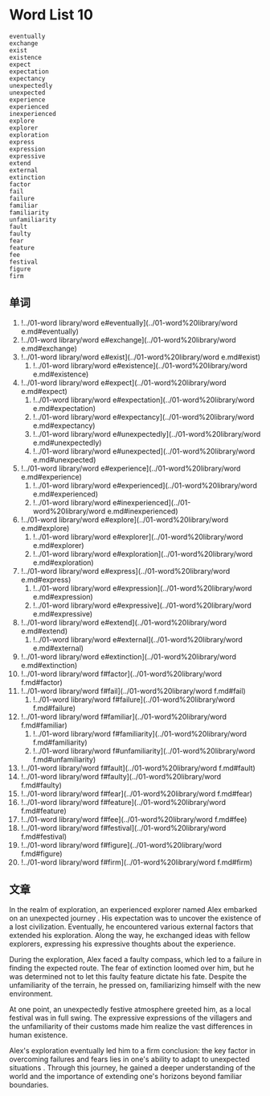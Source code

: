 # Word List 10

	eventually
	exchange
	exist
	existence
	expect
	expectation
	expectancy
	unexpectedly
	unexpected
	experience
	experienced
	inexperienced
	explore
	explorer
	exploration
	express
	expression
	expressive
	extend
	external
	extinction
	factor
	fail
	failure
	familiar
	familiarity
	unfamiliarity
	fault
	faulty
	fear
	feature
	fee
	festival
	figure
	firm

## 单词
1. !../01-word library/word e#eventually](../01-word%20library/word e.md#eventually)
2. !../01-word library/word e#exchange](../01-word%20library/word e.md#exchange)
3. !../01-word library/word e#exist](../01-word%20library/word e.md#exist)
	1. !../01-word library/word e#existence](../01-word%20library/word e.md#existence)
4. !../01-word library/word e#expect](../01-word%20library/word e.md#expect)
	1. !../01-word library/word e#expectation](../01-word%20library/word e.md#expectation)
	2. !../01-word library/word e#expectancy](../01-word%20library/word e.md#expectancy)
	3. !../01-word library/word e#unexpectedly](../01-word%20library/word e.md#unexpectedly)
	4. !../01-word library/word e#unexpected](../01-word%20library/word e.md#unexpected)
5. !../01-word library/word e#experience](../01-word%20library/word e.md#experience)
	1. !../01-word library/word e#experienced](../01-word%20library/word e.md#experienced)
	2. !../01-word library/word e#inexperienced](../01-word%20library/word e.md#inexperienced)
6. !../01-word library/word e#explore](../01-word%20library/word e.md#explore)
	1. !../01-word library/word e#explorer](../01-word%20library/word e.md#explorer)
	2. !../01-word library/word e#exploration](../01-word%20library/word e.md#exploration)
7. !../01-word library/word e#express](../01-word%20library/word e.md#express)
	1. !../01-word library/word e#expression](../01-word%20library/word e.md#expression)
	2. !../01-word library/word e#expressive](../01-word%20library/word e.md#expressive)
8. !../01-word library/word e#extend](../01-word%20library/word e.md#extend)
	1. !../01-word library/word e#external](../01-word%20library/word e.md#external)
9. !../01-word library/word e#extinction](../01-word%20library/word e.md#extinction)
10. !../01-word library/word f#factor](../01-word%20library/word f.md#factor)
11. !../01-word library/word f#fail](../01-word%20library/word f.md#fail)
	1. !../01-word library/word f#failure](../01-word%20library/word f.md#failure)
12. !../01-word library/word f#familiar](../01-word%20library/word f.md#familiar)
	1. !../01-word library/word f#familiarity](../01-word%20library/word f.md#familiarity)
	2. !../01-word library/word f#unfamiliarity](../01-word%20library/word f.md#unfamiliarity)
13. !../01-word library/word f#fault](../01-word%20library/word f.md#fault)
14. !../01-word library/word f#faulty](../01-word%20library/word f.md#faulty)
15. !../01-word library/word f#fear](../01-word%20library/word f.md#fear)
16. !../01-word library/word f#feature](../01-word%20library/word f.md#feature)
17. !../01-word library/word f#fee](../01-word%20library/word f.md#fee)
18. !../01-word library/word f#festival](../01-word%20library/word f.md#festival)
19. !../01-word library/word f#figure](../01-word%20library/word f.md#figure)
20. !../01-word library/word f#firm](../01-word%20library/word f.md#firm)

## 文章

In the realm of exploration, an experienced explorer named Alex embarked on an unexpected journey . His expectation was to uncover the existence of a lost civilization. Eventually, he encountered various external factors that extended his exploration. Along the way, he exchanged ideas with fellow explorers, expressing his expressive thoughts about the experience.

During the exploration, Alex faced a faulty compass, which led to a failure in finding the expected route. The fear of extinction loomed over him, but he was determined not to let this faulty feature dictate his fate. Despite the unfamiliarity of the terrain, he pressed on, familiarizing himself with the new environment.

At one point, an unexpectedly festive atmosphere greeted him, as a local festival was in full swing. The expressive expressions of the villagers and the unfamiliarity of their customs made him realize the vast differences in human existence.

Alex's exploration eventually led him to a firm conclusion: the key factor in overcoming failures and fears lies in one's ability to adapt to unexpected situations . Through this journey, he gained a deeper understanding of the world and the importance of extending one's horizons beyond familiar boundaries.
